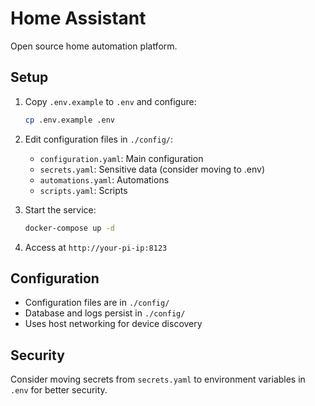 # Home Assistant

Open source home automation platform.

## Setup

1. Copy `.env.example` to `.env` and configure:
   ```bash
   cp .env.example .env
   ```

2. Edit configuration files in `./config/`:
   - `configuration.yaml`: Main configuration
   - `secrets.yaml`: Sensitive data (consider moving to .env)
   - `automations.yaml`: Automations
   - `scripts.yaml`: Scripts

3. Start the service:
   ```bash
   docker-compose up -d
   ```

4. Access at `http://your-pi-ip:8123`

## Configuration

- Configuration files are in `./config/`
- Database and logs persist in `./config/`
- Uses host networking for device discovery

## Security

Consider moving secrets from `secrets.yaml` to environment variables in `.env` for better security.
